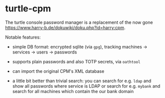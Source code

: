 # turtle-cpm

The turtle console password manager is a replacement of the now gone
<https://www.harry-b.de/dokuwiki/doku.php?id=harry:cpm>.

Notable features:

- simple DB format: encrypted sqlite (via `gpg`), tracking machines -> services -> users -> passwords

- supports plain passwords and also TOTP secrets, via `oathtool`

- can import the original CPM's XML database

- a little bit better than trivial search: you can search for e.g. `ldap` and show all passwords
  where service is LDAP or search for e.g. `mybank` and search for all machines which contain the
  our bank domain
